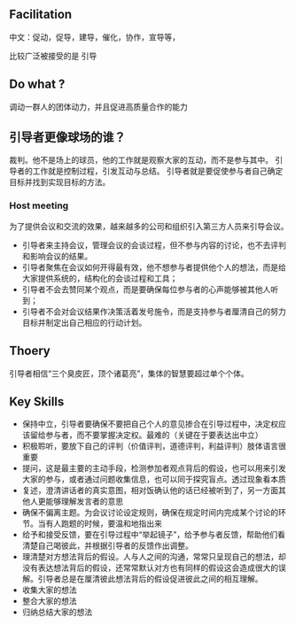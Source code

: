 ## Facilitation
中文：促动，促导，建导，催化，协作，宣导等，

比较广泛被接受的是 引导

## Do what ?
调动一群人的团体动力，并且促进高质量合作的能力

## 引导者更像球场的谁？
裁判。他不是场上的球员，他的工作就是观察大家的互动，而不是参与其中。
引导者的工作就是控制过程，引发互动与总结。
引导者就是要促使参与者自己确定目标并找到实现目标的方法。


### Host meeting
为了提供会议和交流的效果，越来越多的公司和组织引入第三方人员来引导会议。

+ 引导者来主持会议，管理会议的会谈过程，但不参与内容的讨论，也不去评判和影响会议的结果。
+ 引导者聚焦在会议如何开得最有效，他不想参与者提供他个人的想法，而是给大家提供系统的，结构化的会谈过程和工具；
+ 引导者不会去赞同某个观点，而是要确保每位参与者的心声能够被其他人听到；
+ 引导者不会对会议结果作决策活着发号施令，而是支持参与者厘清自己的努力目标并制定出自己相应的行动计划。

## Thoery

引导者相信“三个臭皮匠，顶个诸葛亮”，集体的智慧要超过单个个体。

## Key Skills
+ 保持中立，引导者要确保不要把自己个人的意见掺合在引导过程中，决定权应该留给参与者，而不要掌握决定权。最难的（关键在于要表达出中立）
+ 积极聆听，要放下自己的评判（价值评判，道德评判，利益评判）肢体语言很重要
+ 提问，这是最主要的主动手段，检测参加者观点背后的假设，也可以用来引发大家的参与，或者通过问题收集信息，也可以同于探究盲点。透过现象看本质
+ 复述，澄清讲话者的真实意图，相对饭确认他的话已经被听到了，另一方面其他人更能够理解发言者的意思
+ 确保不偏离主题。为会议讨论设定规则，确保在规定时间内完成某个讨论的环节。当有人跑题的时候，要温和地指出来
+ 给予和接受反馈，要在引导过程中“举起镜子”，给予参与者反馈，帮助他们看清楚自己喝彼此，并根据引导者的反馈作出调整。
+ 理清楚对方想法背后的假设。人与人之间的沟通，常常只呈现自己的想法，却没有表达想法背后的假设，还常常默认对方也有同样的假设这会造成很大的误解。引导者总是在厘清彼此想法背后的假设促进彼此之间的相互理解。
+ 收集大家的想法
+ 整合大家的想法
+ 归纳总结大家的想法
